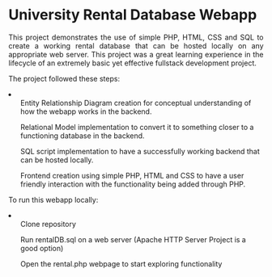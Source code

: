 # University Rental Database Webapp

<p align="justify">This project demonstrates the use of simple PHP, HTML, CSS and SQL to create a working rental database that can be hosted locally on any appropriate web server. This project was a great learning experience in the lifecycle of an extremely basic yet effective fullstack development project.</p>

<p align="justify">The project followed these steps: </p>

<li>
    <ol>Entity Relationship Diagram creation for conceptual understanding of how the webapp works in the backend.</ol>
    <ol>Relational Model implementation to convert it to something closer to a functioning database in the backend.</ol>
    <ol>SQL script implementation to have a successfully working backend that can be hosted locally.</ol>
    <ol>Frontend creation using simple PHP, HTML and CSS to have a user friendly interaction with the functionality being added through PHP.</ol>
</li>

<p align="justify">To run this webapp locally: </p>

<li>
    <ul>Clone repository</ul>
    <ul>Run rentalDB.sql on a web server (Apache HTTP Server Project is a good option)</ul>
    <ul>Open the rental.php webpage to start exploring functionality</ul>
</li>